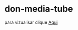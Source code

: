 # don-media-tube

para vizualisar 
clique <a target="_blank" href="https://doncarderms.github.io/don-media-tube/">Aqui</a> 
